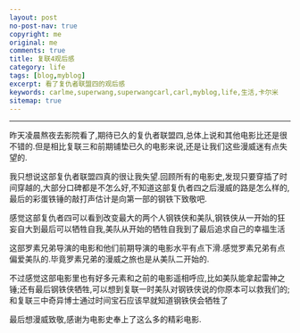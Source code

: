 ```yaml
---
layout: post
no-post-nav: true
copyright: me
original: me
comments: true
title: 复联4观后感
category: life
tags: [blog,myblog]
excerpt: 看了复仇者联盟四的观后感
keywords: carlme,superwang,superwangcarl,carl,myblog,life,生活,卡尔米
sitemap: true
---
```


***



昨天凌晨熬夜去影院看了,期待已久的复仇者联盟四,总体上说和其他电影比还是很不错的.但是相比复联三和前期铺垫已久的电影来说,还是让我们这些漫威迷有点失望的.

我只想说这部复仇者联盟四真的很让我失望.回顾所有的电影史,发现只要穿插了时间穿越的,大部分口碑都是不怎么好,不知道这部复仇者四之后漫威的路是怎么样的,最后的彩蛋铁锤的敲打声估计是向第一部的钢铁下致敬吧.

感觉这部复仇者四可以看到改变最大的两个人钢铁侠和美队,钢铁侠从一开始的狂妄自大到最后可以牺牲自我,美队从开始的牺牲自我到了最后追求自己的幸福生活

这部罗素兄弟导演的电影和他们前期导演的电影水平有点下滑.感觉罗素兄弟有点偏爱美队的.毕竟罗素兄弟的漫威之旅也是从美队二开始的.

不过感觉这部电影里也有好多元素和之前的电影遥相呼应,比如美队能拿起雷神之锤;还有最后钢铁侠牺牲,可以想到复联一时美队对钢铁侠说的你原本可以救我们的;和复联三中奇异博士通过时间宝石应该早就知道钢铁侠会牺牲了

最后想漫威致敬,感谢为电影史奉上了这么多的精彩电影.